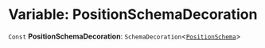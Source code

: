 # Variable: PositionSchemaDecoration

`Const` **PositionSchemaDecoration**: `SchemaDecoration`<[`PositionSchema`](/en/auto-docs/core/interfaces/PositionSchema.md)>
